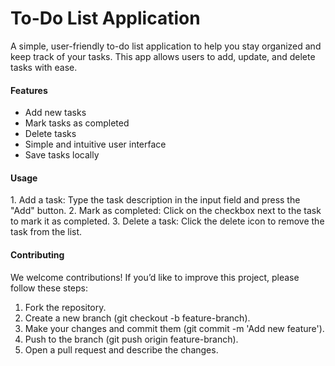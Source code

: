<h1>To-Do List Application</h1>

A simple, user-friendly to-do list application to help you stay organized and keep track of your tasks. This app allows users to add, update, and delete tasks with ease.

<h4>Features</h4>
<ul>
<li>Add new tasks</li>
<li>Mark tasks as completed</li>
<li>Delete tasks</li>
<li>Simple and intuitive user interface</li>
<li>Save tasks locally</li>
</ul>

<h4>Usage</h4>
1. Add a task: Type the task description in the input field and press the "Add" button.
2. Mark as completed: Click on the checkbox next to the task to mark it as completed.
3. Delete a task: Click the delete icon to remove the task from the list.

<h4>Contributing</h4>
We welcome contributions! If you’d like to improve this project, please follow these steps:

1. Fork the repository.
2. Create a new branch (git checkout -b feature-branch).
3. Make your changes and commit them (git commit -m 'Add new feature').
4. Push to the branch (git push origin feature-branch).
5. Open a pull request and describe the changes.

